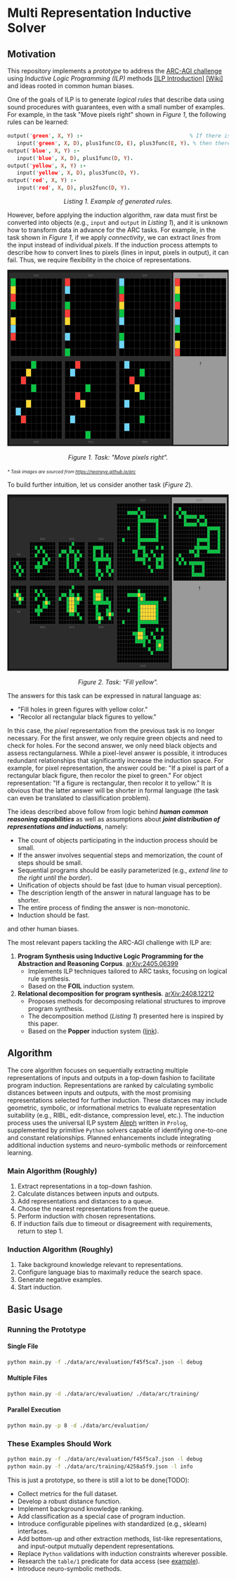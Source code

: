 # Multi Representation Inductive Solver

## Motivation

This repository implements a *prototype* to address the [ARC-AGI challenge](https://arcprize.org/arc) using *Inductive Logic Programming (ILP)* methods [[ILP Introduction]](https://arxiv.org/abs/2008.07912) [[Wiki]](https://en.wikipedia.org/wiki/Inductive_logic_programming) and ideas rooted in common human biases.

One of the goals of ILP is to generate *logical rules* that describe data using sound procedures with guarantees, even with a small number of examples. For example, in the task "Move pixels right" shown in *Figure 1*, the following rules can be learned:

```prolog
output('green', X, Y) :-                                  % If there is a green input with X and Y=D+4
   input('green', X, D), plus1func(D, E), plus3func(E, Y). % then there is a green output with X and updated Y
output('blue', X, Y) :-
   input('blue', X, D), plus1func(D, Y).
output('yellow', X, Y) :-
   input('yellow', X, D), plus3func(D, Y).
output('red', X, Y) :-
   input('red', X, D), plus2func(D, Y).
```

<p align="center"><em>Listing 1. Example of generated rules.</em></p>

However, before applying the induction algorithm, raw data must first be converted into objects (e.g., `input` and `output` in *Listing 1*), and it is unknown how to transform data in advance for the ARC tasks. For example, in the task shown in *Figure 1*, if we apply *connectivity*, we can extract *lines* from the input instead of individual *pixels*. If the induction process attempts to describe how to convert lines to pixels (lines in input, pixels in output), it can fail. Thus, we require flexibility in the choice of representations.

<div align="center">
<img src="./misc/images/move_pixels.png" alt="Task 'Move pixels right'" width="800" height="400"/>
<p><em>Figure 1. Task: "Move pixels right".</em></p></div>
<em style="font-size: 10px" align="left">* Task images are sourced from <a href="https://neoneye.github.io/arc/">https://neoneye.github.io/arc</a></em>

To build further intuition, let us consider another task (*Figure 2*).

<div align="center">
<img src="./misc/images/fill_complex.png" alt="Task 'Fill yellow'" width="800" height="400"/>
<p><em>Figure 2. Task: "Fill yellow".</em></p>
</div>

The answers for this task can be expressed in natural language as:

- "Fill holes in green figures with yellow color."
- "Recolor all rectangular black figures to yellow."

In this case, the *pixel* representation from the previous task is no longer necessary. For the first answer, we only require green objects and need to check for holes. For the second answer, we only need black objects and assess rectangularness. While a pixel-level answer is possible, it introduces redundant relationships that significantly increase the induction space. For example, for pixel representation, the answer could be: "If a pixel is part of a rectangular black figure, then recolor the pixel to green." For object representation: "If a figure is rectangular, then recolor it to yellow." It is obvious that the latter answer will be shorter in formal language (the task can even be translated to classification problem).

The ideas described above follow from logic behind ***human common reasoning capabilities*** as well as assumptions about ***joint distribution of representations and inductions***, namely:
  - The count of objects participating in the induction process should be small.
  - If the answer involves sequential steps and memorization, the count of steps should be small.
  - Sequential programs should be easily parameterized (e.g., *extend line to the right until the border*).
  - Unification of objects should be fast (due to human visual perception).
  - The description length of the answer in natural language has to be shorter.
  - The entire process of finding the answer is non-monotonic.
  - Induction should be fast.

and other human biases.

The most relevant papers tackling the ARC-AGI challenge with ILP are:
1. **Program Synthesis using Inductive Logic Programming for the Abstraction and Reasoning Corpus**. [arXiv:2405.06399](https://arxiv.org/abs/2405.06399)
   - Implements ILP techniques tailored to ARC tasks, focusing on logical rule synthesis.
   - Based on the **FOIL** induction system.
2. **Relational decomposition for program synthesis**. [arXiv:2408.12212](https://arxiv.org/abs/2408.12212)
   - Proposes methods for decomposing relational structures to improve program synthesis.
   - The decomposition method (*Listing 1*) presented here is inspired by this paper.
   - Based on the **Popper** induction system ([link](https://github.com/logic-and-learning-lab/Popper/)).

## Algorithm

The core algorithm focuses on sequentially extracting multiple representations of inputs and outputs in a top-down fashion to facilitate program induction. Representations are ranked by calculating symbolic distances between inputs and outputs, with the most promising representations selected for further induction. These distances may include geometric, symbolic, or informational metrics to evaluate representation suitability (e.g., RIBL, edit-distance, compression level, etc.). The induction process uses the universal ILP system [Aleph](https://www.cs.ox.ac.uk/activities/programinduction/Aleph/aleph.html) written in `Prolog`, supplemented by primitive `Python` solvers capable of identifying one-to-one and constant relationships. Planned enhancements include integrating additional induction systems and neuro-symbolic methods or reinforcement learning.

### Main Algorithm (Roughly)
1. Extract representations in a top-down fashion.
2. Calculate distances between inputs and outputs.
3. Add representations and distances to a queue.
4. Choose the nearest representations from the queue.
5. Perform induction with chosen representations.
6. If induction fails due to timeout or disagreement with requirements, return to step 1.

### Induction Algorithm (Roughly)
1. Take background knowledge relevant to representations.
2. Configure language bias to maximally reduce the search space.
3. Generate negative examples.
4. Start induction.

## Basic Usage

### Running the Prototype

#### Single File
```bash
python main.py -f ./data/arc/evaluation/f45f5ca7.json -l debug
```

#### Multiple Files
```bash
python main.py -d ./data/arc/evaluation/ ./data/arc/training/
```

#### Parallel Execution
```bash
python main.py -p 8 -d ./data/arc/evaluation/
```
### These Examples Should Work

```bash
python main.py -f ./data/arc/evaluation/f45f5ca7.json -l debug
python main.py -f ./data/arc/training/4258a5f9.json -l info
```

This is just a prototype, so there is still a lot to be done(TODO):

- Collect metrics for the full dataset.
- Develop a robust distance function.
- Implement background knowledge ranking.
- Add classification as a special case of program induction.
- Introduce configurable pipelines with standardized (e.g., sklearn) interfaces.
- Add bottom-up and other extraction methods, list-like representations, and input-output mutually dependent representations.
- Replace `Python` validations with induction constraints wherever possible.
- Research the `table/1` predicate for data access (see [example](https://github.com/friguzzi/aleph/blob/master/prolog/examples/weather.pl)).
- Introduce neuro-symbolic methods.



